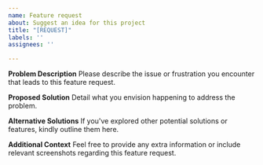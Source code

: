 ```yaml
---
name: Feature request
about: Suggest an idea for this project
title: "[REQUEST]"
labels: ''
assignees: ''

---
```


**Problem Description**
Please describe the issue or frustration you encounter that leads to this feature request.

**Proposed Solution**
Detail what you envision happening to address the problem.

**Alternative Solutions**
If you've explored other potential solutions or features, kindly outline them here.

**Additional Context**
Feel free to provide any extra information or include relevant screenshots regarding this feature request.
